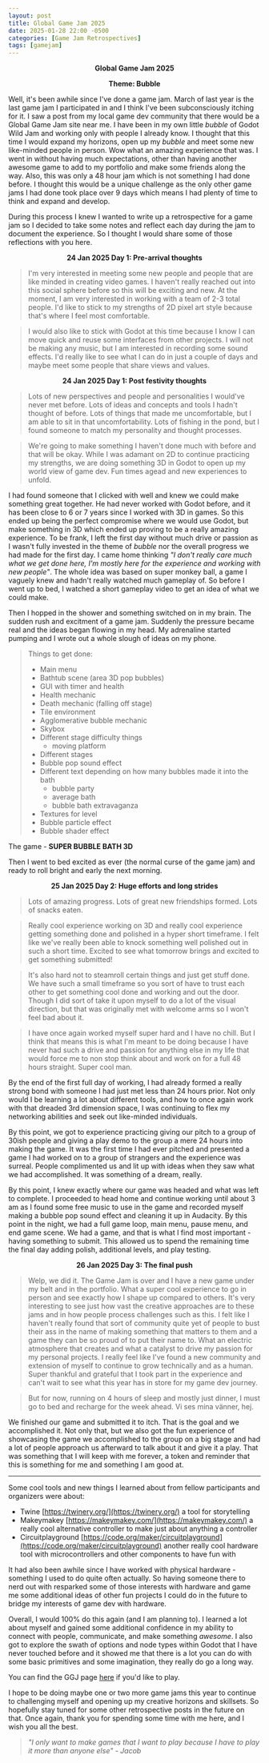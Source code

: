 ```yaml
---
layout: post
title: Global Game Jam 2025
date: 2025-01-28 22:00 -0500
categories: [Game Jam Retrospectives]
tags: [gamejam]
---
```


<p style="text-align:center;"><strong>Global Game Jam 2025</strong></p>
<p style="text-align:center;"><strong>Theme: Bubble</strong></p>

Well, it's been awhile since I've done a game jam. March of last year is the last game jam I
participated in and I think I've been subconsciously itching for it. I saw a post from my local game
dev community that there would be a Global Game Jam site near me. I have been in my own little
*bubble* of Godot Wild Jam and working only with people I already know. I thought that this
time I would expand my horizons, open up my *bubble* and meet some new like-minded people in person.
Wow what an amazing experience that was. I went in without having much expectations, other than
having another awesome game to add to my portfolio and make some friends along the way. Also, this
was only a 48 hour jam which is not something I had done before. I thought this would be a unique
challenge as the only other game jams I had done took place over 9 days which means I had plenty of
time to think and expand and develop.

During this
process I knew I wanted to write up a retrospective for a game jam so I decided to take some notes
and reflect each day during the jam to document the experience. So I thought I would share some of
those reflections with you here.

<p style="text-align:center;"><strong>24 Jan 2025 Day 1: Pre-arrival thoughts</strong></p>

> I'm very interested in meeting some new people and people that are like minded in creating video
> games. I haven't really reached out into this social sphere before so this will be exciting and
> new. At the moment, I am very interested in working with a team of 2-3 total people. I'd like to
> stick to my strengths of 2D pixel art style because that's where I feel most comfortable.

> I would also like to stick with Godot at this time because I know I can move quick and reuse some
> interfaces from other projects. I will not be making any music, but I am interested in recording
> some sound effects. I'd really like to see what I can do in just a couple of days and maybe meet
> some people that share views and values.

<p style="text-align:center;"><strong>24 Jan 2025 Day 1: Post festivity thoughts</strong></p>

> Lots of new perspectives and people and personalities I would've never met before. Lots of ideas
> and concepts and tools I hadn't thought of before. Lots of things that made me uncomfortable, but
> I am able to sit in that uncomfortability. Lots of fishing in the pond, but I found someone to
> match my personality and thought processes.

> We're going to make something I haven't done much with before and that will be okay. While I was
> adamant on 2D to continue practicing my strengths, we are doing something 3D in Godot to open up
> my world view of game dev. Fun times agead and new experiences to unfold.

I had found someone that I clicked with well and knew we could make something great together. He had
never worked with Godot before, and it has been close to 6 or 7 years since I worked with 3D in
games. So this ended up being the perfect compromise where we would use Godot, but make something in
3D which ended up proving to be a really amazing experience. To be frank, I left the first day
without much drive or passion as I wasn't fully invested in the theme of *bubble* nor the overall
progress we had made for the first day. I came home thinking *"I don't really care much what we get
done here, I'm mostly here for the experience and working with new people"*. The whole idea was
based on super monkey ball, a game I vaguely knew and hadn't really watched much gameplay of. So
before I went up to bed, I watched a short gameplay video to get an idea of what we could make.

Then I hopped in the shower and something switched on in my brain. The sudden rush and excitment of
a game jam. Suddenly the pressure became real and the ideas began flowing in my head. My adrenaline
started pumping and I wrote out a whole slough of ideas on my phone.

> Things to get done:
> - Main menu
> - Bathtub scene (area 3D pop bubbles)
> - GUI with timer and health
> - Health mechanic
> - Death mechanic (falling off stage)
> - Tile environment
> - Agglomerative bubble mechanic
> - Skybox
> - Different stage difficulty things
>   - moving platform
> - Different stages
> - Bubble pop sound effect
> - Different text depending on how many bubbles made it into the bath
>   - bubble party
>   - average bath
>   - bubble bath extravaganza
> - Textures for level
> - Bubble particle effect
> - Bubble shader effect

The game - **SUPER BUBBLE BATH 3D**

Then I went to bed excited as ever (the normal curse of the game jam) and ready to roll bright and
early the next morning.


<p style="text-align:center;"><strong>25 Jan 2025 Day 2: Huge efforts and long strides</strong></p>

> Lots of amazing progress. Lots of great new friendships formed. Lots of snacks eaten.

> Really cool experience working on 3D and really cool experience getting something done and
> polished in a hyper short timeframe. I felt like we've really been able to knock something well
> polished out in such a short time. Excited to see what tomorrow brings and excited to get
> something submitted!

> It's also hard not to steamroll certain things and just get stuff done. We have such a small
> timeframe so you sort of have to trust each other to get something cool done and working and out
> the door. Though I did sort of take it upon myself to do a lot of the visual direction, but that
> was originally met with welcome arms so I won't feel bad about it.

> I have once again worked myself super hard and I have no chill. But I think that means this is
> what I'm meant to be doing because I have never had such a drive and passion for anything else in
> my life that would force me to non stop think about and work on for a full 48 hours straight.
> Super cool man.

By the end of the first full day of working, I had already formed a really strong bond with someone
I had just met less than 24 hours prior. Not only would I be learning a lot about different tools,
and how to once again work with that dreaded 3rd dimension space, I was continuing to flex my
networking abilities and seek out like-minded individuals.

By this point, we got to experience practicing giving our pitch to a group of 30ish people and
giving a play demo to the group a mere 24 hours into making the game. It was the first time I had
ever pitched and presented a game I had worked on to a group of strangers and the experience was
surreal. People complimented us and lit up with ideas when they saw what we had accomplished. It was
something of a dream, really.

By this point, I knew exactly where our game was headed and what was left to complete. I proceeded
to head home and continue working until about 3 am as I found some free music to use in the game and
recorded myself making a bubble pop sound effect and cleaning it up in Audacity. By this point in
the night, we had a full game loop, main menu, pause menu, and end game scene. We had a game, and
that is what I find most important - having something to submit. This allowed us to spend the
remaining time the final day adding polish, additional levels, and play testing.


<p style="text-align:center;"><strong>26 Jan 2025 Day 3: The final push</strong></p>

> Welp, we did it. The Game Jam is over and I have a new game under my belt and in the portfolio. What
> a super cool experience to go in person and see exactly how I shape up compared to others. It's very
> interesting to see just how vast the creative approaches are to these jams and in how people process
> challenges such as this. I felt like I haven't really found that sort of community quite yet of
> people to bust their ass in the name of making something that matters to them and a game they can be
> so proud of to put their name to. What an electric atmosphere that creates and what a catalyst to
> drive my passion for my personal projects. I really feel like I've found a new community and
> extension of myself to continue to grow technically and as a human. Super thankful and grateful that
> I took part in the experience and can't wait to see what this year has in store for my game dev
> journey.

> But for now, running on 4 hours of sleep and mostly just dinner, I must go to bed and recharge for
> the week ahead. Vi ses mina vänner, hej.

We finished our game and submitted it to itch. That is the goal and we accomplished it. Not only
that, but we also got the fun experience of showcasing the game we accomplished to the group on a
big stage and had a lot of people approach us afterward to talk about it and give it a play. That
was something that I will keep with me forever, a token and reminder that this is something for me
and something I am good at.

---
Some cool tools and new things I learned about from fellow participants and organizers were about:
- Twine [https://twinery.org/](https://twinery.org/) a tool for storytelling
- Makeymakey [https://makeymakey.com/](https://makeymakey.com/) a really cool alternative controller
  to make just about anything a controller
- Circuitplayground [https://code.org/maker/circuitplayground](https://code.org/maker/circuitplayground)
  another really cool hardware tool with microcontrollers and other components to have fun with

It had also been awhile since I have worked with physical hardware - something I used to do quite
often actually. So having someone there to nerd out with resparked some of those interests with
hardware and game me some additional ideas of other fun projects I could do in the future to bridge
my interests of game dev with hardware.

Overall, I would 100% do this again (and I am planning to). I learned a lot about myself and gained
some additional confidence in my ability to connect with people, communicate, and make something
*awesome*. I also got to explore the swath of options and node types within Godot that I have never
touched before and it showed me that there is a lot you can do with some basic primitives and some
imagination, they really do go a long way.

You can find the GGJ page [here](https://globalgamejam.org/games/2025/super-bubble-bath-9) if you'd
like to play.

I hope to be doing maybe one or two more game jams this year to continue to challenging myself and
opening up my creative horizons and skillsets. So hopefully stay tuned for some other retrospective
posts in the future on that. Once again, thank you for spending some time with me here, and I wish
you all the best.

> *"I only want to make games that I want to play because I have to play it more than anyone else"*
> *- Jacob*
